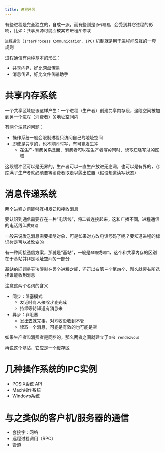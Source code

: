 ```yaml
---
title: 进程通信
---
```


有些进程是完全独立的，自成一派，而有些则是`协作进程`，会受到其它进程的影响，比如：共享资源可能会被其它进程所修改

`进程通信 (InterProcess Communication, IPC)` 机制就是用于进程间交互的一套规则

进程通信有两种基本的形式：

- 共享内存，好比网盘传输
- 消息传递，好比文件传输助手

# 共享内存系统

一个共享区域应该这样产生：一个进程（生产者）创建共享内存段，这段空间被加到另一个进程（消费者）的地址空间内

有两个注意的问题：

- 操作系统一般会限制进程只访问自己的地址空间
- 即使是共享的，也不能同时写，有可能发生冲
  - 在生产-消费关系里面，消费者可以在生产者写的同时，读取已经写过的区域

这段缓冲区可以是无界的，生产者可以一直生产放进无底洞，也可以是有界的，仓库满了生产者就必须要等消费者取走以腾出位置（假设知道读写状态）

# 消息传递系统

两个进程之间能够互相发送和接收消息

要认识到通信需要存在一种“电话线”，将二者连接起来，这和广播不同，进程通信的电话线叫做`链路`

一般来说发送消息需要指明对象，可是如果对方改电话号码了呢？要知道进程的标识符是可以被改变的

有一种间接通信方案，那就是“基站”，一般是`邮箱`或`端口`，这个和共享内存的区别在于基站并非是地址空间的一部分

基站的问题是无法限制在两个进程之间，还可以有第三个第四个，那么就要有所选择谁能收到消息



注意这两个名词的含义

- 同步：阻塞模式
  - 发送时有人接收才能完成
  - 持续等待知道有消息来
- 异步：非阻塞
  - 发出去就完事，对方收没收到不管
  - 读取一个消息，可能是有效的也可能是空

如果生产者和消费者是同步的，那么两者之间就建立了`交会 rendezvous`



再说这个基站，它应是一个缓存区

# 几种操作系统的IPC实例

- POSIX系统 API
- Mach操作系统
- Windows系统

# 与之类似的客户机/服务器的通信

- 套接字：网络
- 远程过程调用（RPC）
- 管道


